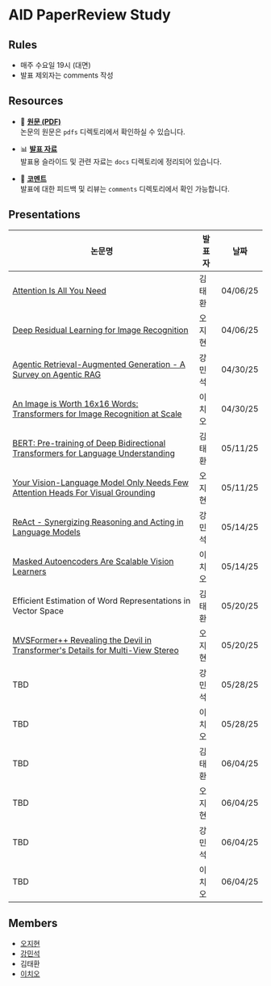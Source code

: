 # AID PaperReview Study

## Rules
- 매주 수요일 19시 (대면)
- 발표 제외자는 comments 작성 

## Resources
- 📄 **[원문 (PDF)](https://github.com/zeehy/AID_AI_PaperReview_Study/tree/main/pdfs)**  
  논문의 원문은 `pdfs` 디렉토리에서 확인하실 수 있습니다.

- 📊 **[발표 자료](https://github.com/zeehy/AID_AI_PaperReview_Study/tree/main/docs)**  
  발표용 슬라이드 및 관련 자료는 `docs` 디렉토리에 정리되어 있습니다.

- 💬 **[코멘트](https://github.com/zeehy/AID_AI_PaperReview_Study/tree/main/comments)**  
  발표에 대한 피드백 및 리뷰는 `comments` 디렉토리에서 확인 가능합니다.

## Presentations
| 논문명 | 발표자 | 날짜 | 
|--------|--------|--------|
| [Attention Is All You Need](https://github.com/zeehy/AID_AI_PaperReview_Study/blob/main/docs/Attention%20is%20All%20You%20Need_%EB%B0%9C%ED%91%9C%EC%9E%90%EB%A3%8C.pdf) | 김태환 | 04/06/25 | 
| [Deep Residual Learning for Image Recognition](https://github.com/zeehy/AID_AI_PaperReview_Study/blob/main/docs/Deep%20Residual%20Learning%20for%20Image%20Recognition.pdf) | 오지현 | 04/06/25 |
| [Agentic Retrieval-Augmented Generation - A Survey on Agentic RAG](https://github.com/zeehy/AID_AI_PaperReview_Study/blob/main/docs/Agentic%20Retrieval-Augmented%20Generation%20-%20A%20Survey%20on%20Agentic%20RAG.pdf) | 강민석 | 04/30/25 | 
| [An Image is Worth 16x16 Words: Transformers for Image Recognition at Scale](https://github.com/zeehy/AID_AI_PaperReview_Study/blob/main/docs/VIT.pdf) | 이치오 | 04/30/25 |
| [BERT: Pre-training of Deep Bidirectional Transformers for Language Understanding](https://github.com/zeehy/AID_AI_PaperReview_Study/blob/main/docs/Pre-training%20of%20Deep%20Bidirectional%20Transformers%20for%20Language%20Understanding.pdf) | 김태환 | 05/11/25 | 
| [Your Vision-Language Model Only Needs Few Attention Heads For Visual Grounding](https://github.com/zeehy/AID_AI_PaperReview_Study/blob/main/docs/Your%20Large%20Vision-Language%20Model%20Only%20Needs%20A%20Few%20Attention%20Heads%20For%20Visual%20Grounding_%EB%B0%9C%ED%91%9C%EC%9E%90%EB%A3%8C.pdf) | 오지현 | 05/11/25 |
| [ReAct - Synergizing Reasoning and Acting in Language Models](https://github.com/zeehy/AID_AI_PaperReview_Study/blob/main/docs/ReAct%20Synergizing%20Reasoning%20and%20Acting%20in%20Language%20Models.pdf) | 강민석 | 05/14/25 | 
| [Masked Autoencoders Are Scalable Vision Learners](https://github.com/zeehy/AID_AI_PaperReview_Study/blob/main/docs/Masked%20Autoencoders%20Are%20Scalable%20Vision%20Learners.pdf) | 이치오 | 05/14/25 |
| Efficient Estimation of Word Representations in Vector Space | 김태환 | 05/20/25 | 
| [MVSFormer++ Revealing the Devil in Transformer's Details for Multi-View Stereo](https://github.com/zeehy/AID_AI_PaperReview_Study/blob/main/docs/MVSFormer%2B%2B_%EB%B0%9C%ED%91%9C%EC%9E%90%EB%A3%8C.pdf) | 오지현 | 05/20/25 |
| TBD | 강민석 | 05/28/25 | 
| TBD | 이치오 | 05/28/25 |
| TBD | 김태환 | 06/04/25 | 
| TBD | 오지현 | 06/04/25 |
| TBD | 강민석 | 06/04/25 | 
| TBD | 이치오 | 06/04/25 |

## Members
- [오지현](https://github.com/zeehy)
- [강민석](https://github.com/myeolinmalchi)
- 김태환
- [이치오](https://github.com/cho104)
